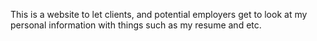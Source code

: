 This is a website to let clients, and potential employers get to look at my personal information with things such as my resume and etc. 
